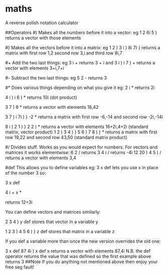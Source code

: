 maths
=====

A reverse polish notation calculator

##Operators
#)
Makes all the numbers before it into a vector: eg 1 2 6i 5 ) returns a vector with those elements

#}
Makes all the vectors before it into a matrix: eg 1 2 ) 3 i ) 8i 7) } returns
a matrix with first row 1,2 second row 3,i and third row 8i,7

#+
Add the two last things: eg 3 i + returns 3 + i and 3 i ) i 7 ) + returns a vector with elements 3+i,7+i

#-
Subtract the two last things: eg 5 2 - returns 3

#*
Does various things depending on what you give it 
eg:
2 i * returns 2i

4 i ) i 6 ) * returns 10i (dot product)

3 7 ) 6 * returns a vector with elements 18,42

3 7 ) i 7i ) } -2 * returns a matrix with first row -6,-14 and second row -2i,-14i

8 i ) 2 1 ) } 2 2 ) * returns a vector with elements 16+2i,4+2i (standard matrix, vector product)
1 2 ) 3 4 ) } 5 6 ) 7 8 ) } * returns  a matrix with first row  19,22 and second row 43,50 (standard matrix product)

#/
Divides stuff. Works as you would expect for numbers. For vectors and matrices it works elementwise:
6 2 / returns 3
4 i / returns -4i
12 20 ) 4 5 ) / returns a vector with elements 3,4


#def
This allows you to define variables eg:
3 x def lets you use x in place of the number 3 so:

3 x def

4 i + x *

returns 12+3i

You can define vectors and matrices similarly:

2 3 4 ) y def stores that vector in a variable y

1 2 3 ) 4 5 6 ) } z def stores that matrix in a variable z

If you def a variable more than once the new version overrides the old one:

3 x def
87 4i ) x def
x 
returns a vector with elements 87,4i
N.B. the def operator returns the value that was defined so the first example above returns 3
##Note
If you do anything not mentioned above then enjoy your free seg fault!



